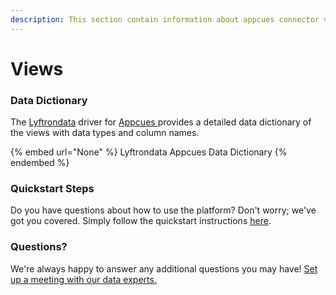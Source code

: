 ```yaml
---
description: This section contain information about appcues connector views information
---
```


# Views

### Data Dictionary

The [Lyftrondata](https://www.lyftrondata.com/) driver for [Appcues](None/)[ ](https://www.lyftrondata.com/integration/appcues/)provides a detailed data dictionary of the views with data types and column names.

{% embed url="None" %}
Lyftrondata Appcues Data Dictionary
{% endembed %}

### Quickstart Steps

Do you have questions about how to use the platform? Don't worry; we've got you covered. Simply follow the quickstart instructions [here](../README.md).

### Questions? <a href="#questions" id="questions"></a>

We're always happy to answer any additional questions you may have! [Set up a meeting with our data experts.](https://www.lyftrondata.com/book-a-meeting/)


